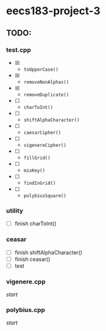 # eecs183-project-3

## TODO:
### test.cpp
- [x] - `toUpperCase()`
- [x] - `removeNonAlphas()`
- [x] - `removeDuplicate()`
- [ ] - `charToInt()`
- [ ] - `shiftAlphaCharacter()`
- [ ] - `caesarCipher()`
- [ ] - `vigenereCipher()`
- [ ] - `fillGrid()`
- [ ] - `mixKey()`
- [ ] - `findInGrid()`
- [ ] - `polybiusSquare()`
### utility 
- [ ] finish charToInt()
### ceasar
- [ ] finish shiftAlphaCharacter()
- [ ] finish ceasar()
- [ ] test
### vigenere.cpp
_start_
### polybius.cpp
_start_

